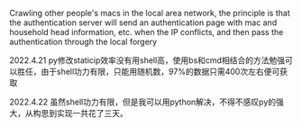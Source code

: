 
Crawling other people's macs in the local area network, the principle is that the authentication server will send an authentication page with mac and household head information, etc. when the IP conflicts, and then pass the authentication through the local forgery


2022.4.21 py修改staticip效率没有用shell高，使用bs和cmd相结合的方法勉强可以胜任，由于shell功力有限，只能用随机数，97%的数据只需400次左右便可获取


2022.4.22 虽然shell功力有限，但是我可以用python解决，不得不感叹py的强大，从构思到实现一共花了三天。
